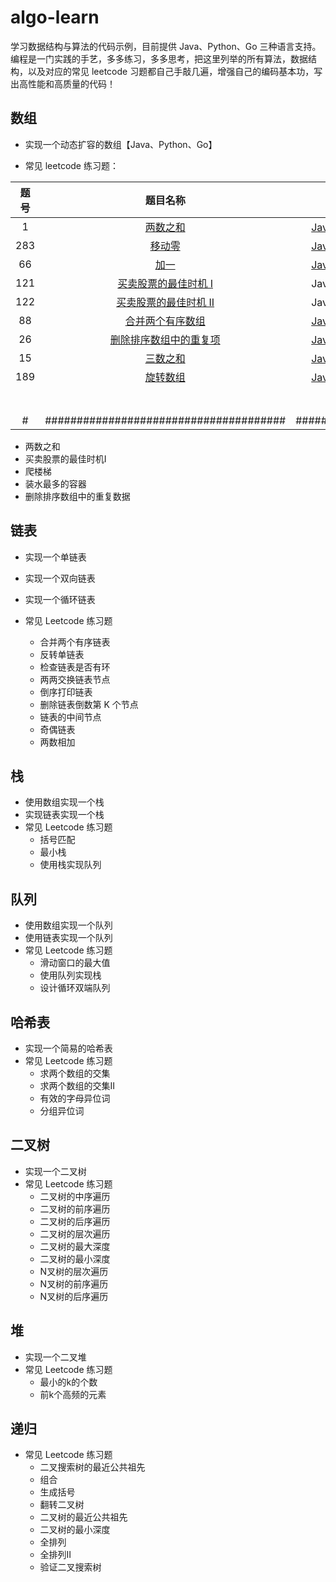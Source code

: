 # algo-learn
学习数据结构与算法的代码示例，目前提供 Java、Python、Go 三种语言支持。编程是一门实践的手艺，多多练习，多多思考，把这里列举的所有算法，数据结构，以及对应的常见 leetcode 习题都自己手敲几遍，增强自己的编码基本功，写出高性能和高质量的代码！

## 数组

* 实现一个动态扩容的数组【Java、Python、Go】

* 常见 leetcode 练习题：

| 题号 |                           题目名称                           |                           解题代码                           |        难度         |
| :--: | :----------------------------------------------------------: | :----------------------------------------------------------: | :-----------------: |
|  1   |    [两数之和](https://leetcode-cn.com/problems/two-sum/)     | [Java](https://github.com/roseduan/algo-learn/blob/master/java/datastructure/array/leetcode/TwoSum.java)、[Python](https://github.com/roseduan/algo-learn/blob/master/python/array/leetcode/two_sum.py)、[Go](https://github.com/roseduan/algo-learn/blob/master/go/array/leetcode/two_sum.go) |        简单         |
| 283  |   [移动零](https://leetcode-cn.com/problems/move-zeroes/)    | [Java](https://github.com/roseduan/algo-learn/blob/master/java/datastructure/array/leetcode/MoveZero.java)、[Python](https://github.com/roseduan/algo-learn/blob/master/python/array/leetcode/move_zero.py)、[Go](https://github.com/roseduan/algo-learn/blob/master/go/array/leetcode/move_zero.go) |        简单         |
|  66  |      [加一](https://leetcode-cn.com/problems/plus-one/)      | [Java](https://github.com/roseduan/algo-learn/blob/master/java/datastructure/array/leetcode/PlusOne.java)、[Python](https://github.com/roseduan/algo-learn/blob/master/python/array/leetcode/plus_one.py)、[Go](https://github.com/roseduan/algo-learn/blob/master/go/array/leetcode/plus_one.go) |        简单         |
| 121  | [买卖股票的最佳时机 I](https://leetcode-cn.com/problems/best-time-to-buy-and-sell-stock/) | Java、Python、[Go](https://github.com/roseduan/algo-learn/blob/master/go/array/leetcode/best_time_buy_sell_stock.go) |        简单         |
| 122  | [买卖股票的最佳时机 II](https://leetcode-cn.com/problems/best-time-to-buy-and-sell-stock-ii/) |                       Java、Python、Go                       |        简单         |
|  88  | [合并两个有序数组](https://leetcode-cn.com/problems/merge-sorted-array/) | [Java](https://github.com/roseduan/algo-learn/blob/master/java/datastructure/array/leetcode/MergeSortedArray.java)、[Python](https://github.com/roseduan/algo-learn/blob/master/python/array/leetcode/merge_sorted_array.py)、[Go](https://github.com/roseduan/algo-learn/blob/master/go/array/leetcode/merge_sorted_array.go) |        简单         |
|  26  | [删除排序数组中的重复项](https://leetcode-cn.com/problems/remove-duplicates-from-sorted-array/) | [Java](https://github.com/roseduan/algo-learn/blob/master/java/datastructure/array/leetcode/RemoveDuplicates.java)、[Python](https://github.com/roseduan/algo-learn/blob/master/python/array/leetcode/remove_deulicates.py)、[Go](https://github.com/roseduan/algo-learn/blob/master/go/array/leetcode/remove_duplicate.go) |        简单         |
|  15  |      [三数之和](https://leetcode-cn.com/problems/3sum/)      | [Java](https://github.com/roseduan/algo-learn/blob/master/java/datastructure/array/leetcode/ThreeSum.java)、Python、[Go](https://github.com/roseduan/algo-learn/blob/master/go/array/leetcode/three_sum.go) |        中等         |
| 189  |  [旋转数组](https://leetcode-cn.com/problems/rotate-array/)  | [Java](https://github.com/roseduan/algo-learn/blob/master/java/datastructure/array/leetcode/RotateArray.java)、[Python](https://github.com/roseduan/algo-learn/blob/master/python/array/leetcode/rotate_array.py)、[Go](https://github.com/roseduan/algo-learn/blob/master/go/array/leetcode/rotata_array.go) |        中等         |
|      |                                                              |                                                              |                     |
|      |                                                              |                                                              |                     |
|      |                                                              |                                                              |                     |
|      |                                                              |                                                              |                     |
|      |                                                              |                                                              |                     |
|      |                                                              |                                                              |                     |
|      |                                                              |                                                              |                     |
|  #   |            ######################################            |                     ###################                      | ################### |

* 两数之和
* 买卖股票的最佳时机I
* 爬楼梯
* 装水最多的容器
* 删除排序数组中的重复数据

  

## 链表

* 实现一个单链表

* 实现一个双向链表

* 实现一个循环链表

* 常见 Leetcode 练习题
  
  * 合并两个有序链表
  * 反转单链表
  * 检查链表是否有环
  * 两两交换链表节点
  * 倒序打印链表
  * 删除链表倒数第 K 个节点
  * 链表的中间节点
  * 奇偶链表
  * 两数相加

## 栈

* 使用数组实现一个栈
* 实现链表实现一个栈
* 常见 Leetcode 练习题
  * 括号匹配
  * 最小栈
  * 使用栈实现队列

## 队列

* 使用数组实现一个队列
* 使用链表实现一个队列
* 常见 Leetcode 练习题
  * 滑动窗口的最大值
  * 使用队列实现栈
  * 设计循环双端队列

## 哈希表

* 实现一个简易的哈希表
* 常见 Leetcode 练习题
  * 求两个数组的交集
  * 求两个数组的交集II
  * 有效的字母异位词
  * 分组异位词

## 二叉树

* 实现一个二叉树
* 常见 Leetcode 练习题
  * 二叉树的中序遍历
  * 二叉树的前序遍历
  * 二叉树的后序遍历
  * 二叉树的层次遍历
  * 二叉树的最大深度
  * 二叉树的最小深度
  * N叉树的层次遍历
  * N叉树的前序遍历
  * N叉树的后序遍历

## 堆

* 实现一个二叉堆
* 常见 Leetcode 练习题
  * 最小的k的个数
  * 前k个高频的元素

## 递归

* 常见 Leetcode 练习题
  * 二叉搜索树的最近公共祖先
  * 组合
  * 生成括号
  * 翻转二叉树
  * 二叉树的最近公共祖先
  * 二叉树的最小深度
  * 全排列
  * 全排列II
  * 验证二叉搜索树

